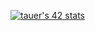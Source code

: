 [![tauer's 42 stats](https://badge.mediaplus.ma/binary/tauer?1337Badge=off&UM6P=off)](https://github.com/oakoudad/badge42)

